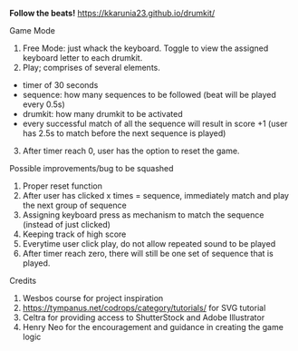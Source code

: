 **Follow the beats!**
https://kkarunia23.github.io/drumkit/

Game Mode
1. Free Mode: just whack the keyboard. Toggle to view the assigned keyboard letter to each drumkit.
2. Play; comprises of several elements.
- timer of 30 seconds
- sequence: how many sequences to be followed (beat will be played every 0.5s)
- drumkit: how many drumkit to be activated
- every successful match of all the sequence will result in score +1 (user has 2.5s to match before the next sequence is played)
3. After timer reach 0, user has the option to reset the game.

Possible improvements/bug to be squashed
1. Proper reset function
2. After user has clicked x times = sequence, immediately match and play the next group of sequence
3. Assigning keyboard press as mechanism to match the sequence (instead of just clicked)
4. Keeping track of high score
5. Everytime user click play, do not allow repeated sound to be played
6. After timer reach zero, there will still be one set of sequence that is played.

Credits
1. Wesbos course for project inspiration
2. https://tympanus.net/codrops/category/tutorials/ for SVG tutorial
3. Celtra for providing access to ShutterStock and Adobe Illustrator
4. Henry Neo for the encouragement and guidance in creating the game logic
